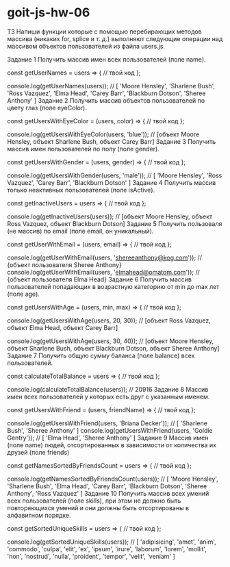 # goit-js-hw-06

ТЗ
Напиши функции которые с помощью перебирающих методов массива (никаких for, splice и т. д.) выполняют следующие операции над массивом объектов пользователей из файла users.js.

Задание 1
Получить массив имен всех пользователей (поле name).

const getUserNames = users => {
  // твой код
};

console.log(getUserNames(users));
// [ 'Moore Hensley', 'Sharlene Bush', 'Ross Vazquez', 'Elma Head', 'Carey Barr', 'Blackburn Dotson', 'Sheree Anthony' ]
Задание 2
Получить массив объектов пользователей по цвету глаз (поле eyeColor).

const getUsersWithEyeColor = (users, color) => {
  // твой код
};

console.log(getUsersWithEyeColor(users, 'blue')); // [объект Moore Hensley, объект Sharlene Bush, объект Carey Barr]
Задание 3
Получить массив имен пользователей по полу (поле gender).

const getUsersWithGender = (users, gender) => {
  // твой код
};

console.log(getUsersWithGender(users, 'male')); // [ 'Moore Hensley', 'Ross Vazquez', 'Carey Barr', 'Blackburn Dotson' ]
Задание 4
Получить массив только неактивных пользователей (поле isActive).

const getInactiveUsers = users => {
  // твой код
};

console.log(getInactiveUsers(users)); // [объект Moore Hensley, объект Ross Vazquez, объект Blackburn Dotson]
Задание 5
Получить пользоваля (не массив) по email (поле email, он уникальный).

const getUserWithEmail = (users, email) => {
  // твой код
};

console.log(getUserWithEmail(users, 'shereeanthony@kog.com')); // {объект пользователя Sheree Anthony}
console.log(getUserWithEmail(users, 'elmahead@omatom.com')); // {объект пользователя Elma Head}
Задание 6
Получить массив пользователей попадающих в возрастную категорию от min до max лет (поле age).

const getUsersWithAge = (users, min, max) => {
  // твой код
};

console.log(getUsersWithAge(users, 20, 30)); // [объект Ross Vazquez, объект Elma Head, объект Carey Barr]

console.log(getUsersWithAge(users, 30, 40));
// [объект Moore Hensley, объект Sharlene Bush, объект Blackburn Dotson, объект Sheree Anthony]
Задание 7
Получить общую сумму баланса (поле balance) всех пользователей.

const calculateTotalBalance = users => {
  // твой код
};

console.log(calculateTotalBalance(users)); // 20916
Задание 8
Массив имен всех пользователей у которых есть друг с указанным именем.

const getUsersWithFriend = (users, friendName) => {
  // твой код
};

console.log(getUsersWithFriend(users, 'Briana Decker')); // [ 'Sharlene Bush', 'Sheree Anthony' ]
console.log(getUsersWithFriend(users, 'Goldie Gentry')); // [ 'Elma Head', 'Sheree Anthony' ]
Задание 9
Массив имен (поле name) людей, отсортированных в зависимости от количества их друзей (поле friends)

const getNamesSortedByFriendsCount = users => {
  // твой код
};

console.log(getNamesSortedByFriendsCount(users));
// [ 'Moore Hensley', 'Sharlene Bush', 'Elma Head', 'Carey Barr', 'Blackburn Dotson', 'Sheree Anthony', 'Ross Vazquez' ]
Задание 10
Получить массив всех умений всех пользователей (поле skills), при этом не должно быть повторяющихся умений и они должны быть отсортированы в алфавитном порядке.

const getSortedUniqueSkills = users => {
  // твой код
};

console.log(getSortedUniqueSkills(users));
// [ 'adipisicing', 'amet', 'anim', 'commodo', 'culpa', 'elit', 'ex', 'ipsum', 'irure', 'laborum', 'lorem', 'mollit', 'non', 'nostrud', 'nulla', 'proident', 'tempor', 'velit', 'veniam' ]
